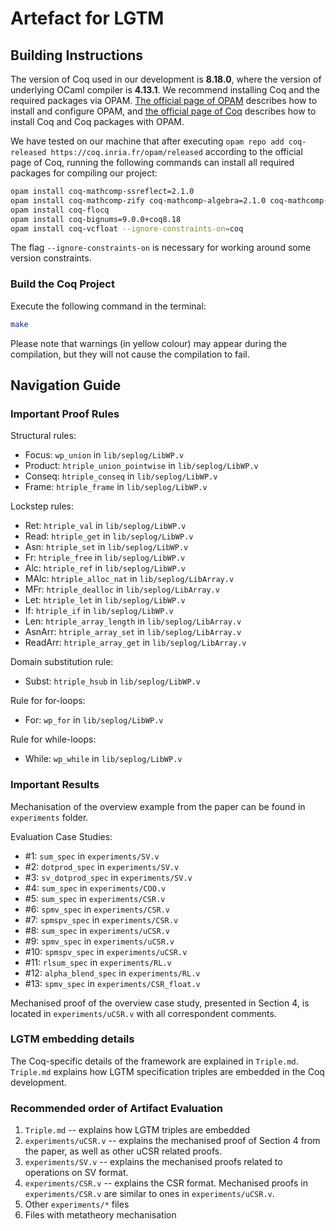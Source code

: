 # Artefact for LGTM

## Building Instructions

The version of Coq used in our development is **8.18.0**, where the version of underlying OCaml compiler is **4.13.1**. We recommend installing Coq and the required packages via OPAM. [The official page of OPAM](https://opam.ocaml.org/doc/Install.html) describes how to install and configure OPAM, and [the official page of Coq](https://coq.inria.fr/opam-using.html) describes how to install Coq and Coq packages with OPAM. 

We have tested on our machine that after executing `opam repo add coq-released https://coq.inria.fr/opam/released` according to the official page of Coq, running the following commands can install all required packages for compiling our project:

```bash
opam install coq-mathcomp-ssreflect=2.1.0
opam install coq-mathcomp-zify coq-mathcomp-algebra=2.1.0 coq-mathcomp-fingroup=2.1.0 coq-mathcomp-finmap=2.1.0
opam install coq-flocq
opam install coq-bignums=9.0.0+coq8.18
opam install coq-vcfloat --ignore-constraints-on=coq
```

The flag `--ignore-constraints-on` is necessary for working around some version constraints. 

### Build the Coq Project

Execute the following command in the terminal: 

```bash
make
```

Please note that warnings (in yellow colour) may appear during the compilation, but they will not cause the compilation to fail. 

## Navigation Guide

### Important Proof Rules

Structural rules:
- Focus: `wp_union` in `lib/seplog/LibWP.v`
- Product: `htriple_union_pointwise` in `lib/seplog/LibWP.v`
- Conseq: `htriple_conseq` in `lib/seplog/LibWP.v`
- Frame: `htriple_frame` in `lib/seplog/LibWP.v`

Lockstep rules: 
- Ret: `htriple_val` in `lib/seplog/LibWP.v`
- Read: `htriple_get` in `lib/seplog/LibWP.v`
- Asn: `htriple_set` in `lib/seplog/LibWP.v`
- Fr: `htriple_free` in `lib/seplog/LibWP.v`
- Alc: `htriple_ref` in `lib/seplog/LibWP.v`
- MAlc: `htriple_alloc_nat` in `lib/seplog/LibArray.v`
- MFr: `htriple_dealloc` in `lib/seplog/LibArray.v`
- Let: `htriple_let` in `lib/seplog/LibWP.v`
- If: `htriple_if` in `lib/seplog/LibWP.v`
- Len: `htriple_array_length` in `lib/seplog/LibArray.v`
- AsnArr: `htriple_array_set` in `lib/seplog/LibArray.v`
- ReadArr: `htriple_array_get` in `lib/seplog/LibArray.v`

Domain substitution rule: 
- Subst: `htriple_hsub` in `lib/seplog/LibWP.v`

Rule for for-loops:
- For: `wp_for` in `lib/seplog/LibWP.v`

Rule for while-loops: 
- While: `wp_while` in `lib/seplog/LibWP.v`

### Important Results

Mechanisation of the overview example from the paper can be found in `experiments` folder. 

Evaluation Case Studies: 
- #1:  `sum_spec` in `experiments/SV.v`
- #2:  `dotprod_spec` in `experiments/SV.v`
- #3:  `sv_dotprod_spec` in `experiments/SV.v`
- #4:  `sum_spec` in `experiments/COO.v`
- #5:  `sum_spec` in `experiments/CSR.v`
- #6:  `spmv_spec` in `experiments/CSR.v`
- #7:  `spmspv_spec` in `experiments/CSR.v`
- #8:  `sum_spec` in `experiments/uCSR.v`
- #9:  `spmv_spec` in `experiments/uCSR.v`
- #10: `spmspv_spec` in `experiments/uCSR.v`
- #11: `rlsum_spec` in `experiments/RL.v`
- #12: `alpha_blend_spec` in `experiments/RL.v`
- #13: `spmv_spec` in `experiments/CSR_float.v`

Mechanised proof of the overview case study, presented in Section 4, is located in `experiments/uCSR.v` with all correspondent comments.

### LGTM embedding details

The Coq-specific details of the framework are explained in `Triple.md`. `Triple.md` explains how LGTM specification triples are embedded in the Coq development.

### Recommended order of Artifact Evaluation 

1. `Triple.md` -- explains how LGTM triples are embedded 
2. `experiments/uCSR.v` -- explains the mechanised proof of Section 4 from the paper, as well as other uCSR related proofs.
3. `experiments/SV.v` -- explains the mechanised proofs related to operations on SV format.
4. `experiments/CSR.v` -- explains the CSR format. Mechanised proofs in `experiments/CSR.v` are similar to ones in `experiments/uCSR.v`.
5. Other `experiments/*` files
6. Files with metatheory mechanisation
